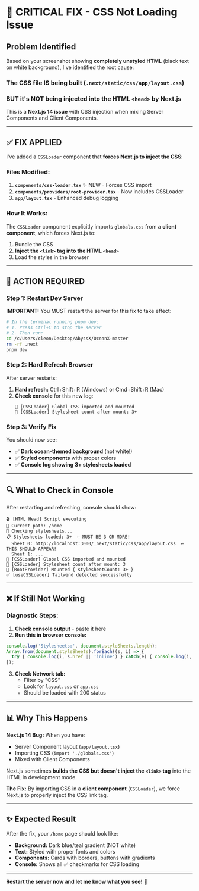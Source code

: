 # 🔴 CRITICAL FIX - CSS Not Loading Issue

## Problem Identified

Based on your screenshot showing **completely unstyled HTML** (black text on white background), I've identified the root cause:

### The CSS file IS being built (`.next/static/css/app/layout.css`)
### BUT it's NOT being injected into the HTML `<head>` by Next.js

This is a **Next.js 14 issue** with CSS injection when mixing Server Components and Client Components.

---

## ✅ FIX APPLIED

I've added a `CSSLoader` component that **forces Next.js to inject the CSS**:

### Files Modified:
1. **`components/css-loader.tsx`** ✨ NEW - Forces CSS import
2. **`components/providers/root-provider.tsx`** - Now includes CSSLoader
3. **`app/layout.tsx`** - Enhanced debug logging

### How It Works:
The `CSSLoader` component explicitly imports `globals.css` from a **client component**, which forces Next.js to:
1. Bundle the CSS
2. **Inject the `<link>` tag into the HTML `<head>`**
3. Load the styles in the browser

---

## 🚀 ACTION REQUIRED

### Step 1: Restart Dev Server
**IMPORTANT:** You MUST restart the server for this fix to take effect:

```bash
# In the terminal running pnpm dev:
# 1. Press Ctrl+C to stop the server
# 2. Then run:
cd /c/Users/cleon/Desktop/AbyssX/OceanX-master
rm -rf .next
pnpm dev
```

### Step 2: Hard Refresh Browser
After server restarts:
1. **Hard refresh:** Ctrl+Shift+R (Windows) or Cmd+Shift+R (Mac)
2. **Check console** for this new log:
   ```
   💉 [CSSLoader] Global CSS imported and mounted
   💉 [CSSLoader] Stylesheet count after mount: 3+
   ```

### Step 3: Verify Fix
You should now see:
- ✅ **Dark ocean-themed background** (not white!)
- ✅ **Styled components** with proper colors
- ✅ **Console log showing 3+ stylesheets loaded**

---

## 🔍 What to Check in Console

After restarting and refreshing, console should show:

```
🎬 [HTML Head] Script executing
📍 Current path: /home
📄 Checking stylesheets...
📋 Stylesheets loaded: 3+  ← MUST BE 3 OR MORE!
  Sheet 0: http://localhost:3000/_next/static/css/app/layout.css  ← THIS SHOULD APPEAR!
  Sheet 1: ...
💉 [CSSLoader] Global CSS imported and mounted
💉 [CSSLoader] Stylesheet count after mount: 3
🎨 [RootProvider] Mounted { stylesheetCount: 3+ }
✅ [useCSSLoader] Tailwind detected successfully
```

---

## ❌ If Still Not Working

### Diagnostic Steps:

1. **Check console output** - paste it here
2. **Run this in browser console:**
```javascript
console.log('Stylesheets:', document.styleSheets.length);
Array.from(document.styleSheets).forEach((s, i) => {
  try { console.log(i, s.href || 'inline') } catch(e) { console.log(i, 'blocked') }
});
```

3. **Check Network tab:**
   - Filter by "CSS"
   - Look for `layout.css` or `app.css`
   - Should be loaded with 200 status

---

## 📊 Why This Happens

**Next.js 14 Bug:** When you have:
- Server Component layout (`app/layout.tsx`)
- Importing CSS (`import './globals.css'`)
- Mixed with Client Components

Next.js sometimes **builds the CSS but doesn't inject the `<link>` tag** into the HTML in development mode.

**The Fix:** By importing CSS in a **client component** (`CSSLoader`), we force Next.js to properly inject the CSS link tag.

---

## ✨ Expected Result

After the fix, your `/home` page should look like:
- **Background:** Dark blue/teal gradient (NOT white)
- **Text:** Styled with proper fonts and colors
- **Components:** Cards with borders, buttons with gradients
- **Console:** Shows all ✅ checkmarks for CSS loading

---

**Restart the server now and let me know what you see!** 🚀
